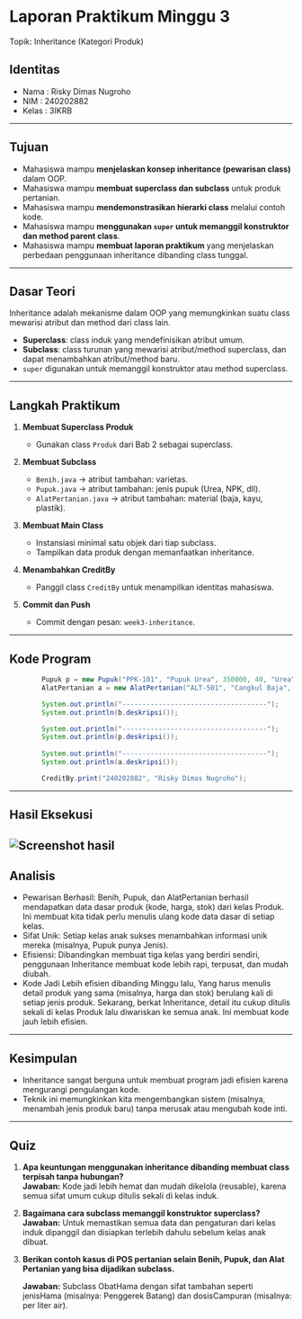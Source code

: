 # Laporan Praktikum Minggu 3
Topik: Inheritance (Kategori Produk)

## Identitas
- Nama  : Risky Dimas Nugroho
- NIM   : 240202882
- Kelas : 3IKRB

---

## Tujuan
- Mahasiswa mampu **menjelaskan konsep inheritance (pewarisan class)** dalam OOP.  
- Mahasiswa mampu **membuat superclass dan subclass** untuk produk pertanian.  
- Mahasiswa mampu **mendemonstrasikan hierarki class** melalui contoh kode.  
- Mahasiswa mampu **menggunakan `super` untuk memanggil konstruktor dan method parent class**.  
- Mahasiswa mampu **membuat laporan praktikum** yang menjelaskan perbedaan penggunaan inheritance dibanding class tunggal.  

---

## Dasar Teori
Inheritance adalah mekanisme dalam OOP yang memungkinkan suatu class mewarisi atribut dan method dari class lain.  
- **Superclass**: class induk yang mendefinisikan atribut umum.  
- **Subclass**: class turunan yang mewarisi atribut/method superclass, dan dapat menambahkan atribut/method baru.  
- `super` digunakan untuk memanggil konstruktor atau method superclass.  

---

## Langkah Praktikum
1. **Membuat Superclass Produk**  
   - Gunakan class `Produk` dari Bab 2 sebagai superclass.  

2. **Membuat Subclass**  
   - `Benih.java` → atribut tambahan: varietas.  
   - `Pupuk.java` → atribut tambahan: jenis pupuk (Urea, NPK, dll).  
   - `AlatPertanian.java` → atribut tambahan: material (baja, kayu, plastik).  

3. **Membuat Main Class**  
   - Instansiasi minimal satu objek dari tiap subclass.  
   - Tampilkan data produk dengan memanfaatkan inheritance.  

4. **Menambahkan CreditBy**  
   - Panggil class `CreditBy` untuk menampilkan identitas mahasiswa.  

5. **Commit dan Push**  
   - Commit dengan pesan: `week3-inheritance`.  

---

## Kode Program
```java
        Pupuk p = new Pupuk("PPK-101", "Pupuk Urea", 350000, 40, "Urea");
        AlatPertanian a = new AlatPertanian("ALT-501", "Cangkul Baja", 90000, 15, "Baja");

        System.out.println("------------------------------------");
        System.out.println(b.deskripsi());

        System.out.println("------------------------------------");
        System.out.println(p.deskripsi());
        
        System.out.println("------------------------------------");
        System.out.println(a.deskripsi());

        CreditBy.print("240202882", "Risky Dimas Nugroho");
```
---

## Hasil Eksekusi
![Screenshot hasil](oop-202501-240202882/praktikum/week3-inheritance/screenshots/week3-inheritance.png)
---

## Analisis
- Pewarisan Berhasil: Benih, Pupuk, dan AlatPertanian berhasil mendapatkan data dasar produk (kode, harga, stok) dari kelas Produk. Ini membuat kita tidak perlu menulis ulang kode data dasar di setiap kelas.
- Sifat Unik: Setiap kelas anak sukses menambahkan informasi unik mereka (misalnya, Pupuk punya Jenis).
- Efisiensi: Dibandingkan membuat tiga kelas yang berdiri sendiri, penggunaan Inheritance membuat kode lebih rapi, terpusat, dan mudah diubah. 
- Kode Jadi Lebih efisien dibanding Minggu lalu, Yang harus menulis detail produk yang sama (misalnya, harga dan stok) berulang kali di setiap jenis produk. Sekarang, berkat Inheritance, detail itu cukup ditulis sekali di kelas Produk lalu diwariskan ke semua anak. Ini membuat kode jauh lebih efisien.
---

## Kesimpulan
- Inheritance sangat berguna untuk membuat program jadi efisien karena mengurangi pengulangan kode.
- Teknik ini memungkinkan kita mengembangkan sistem (misalnya, menambah jenis produk baru) tanpa merusak atau mengubah kode inti. 
---

## Quiz
1. **Apa keuntungan menggunakan inheritance dibanding membuat class terpisah tanpa hubungan?**  
   **Jawaban:** Kode jadi lebih hemat dan mudah dikelola (reusable), karena semua sifat umum cukup ditulis sekali di kelas induk. 

2. **Bagaimana cara subclass memanggil konstruktor superclass?**  
   **Jawaban:** Untuk memastikan semua data dan pengaturan dari kelas induk dipanggil dan disiapkan terlebih dahulu sebelum kelas anak dibuat.  

3. **Berikan contoh kasus di POS pertanian selain Benih, Pupuk, dan Alat Pertanian yang bisa dijadikan subclass.**  

   **Jawaban:** Subclass ObatHama dengan sifat tambahan seperti jenisHama (misalnya: Penggerek Batang) dan dosisCampuran (misalnya: per liter air).
